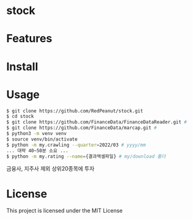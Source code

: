 # stock

# Features

# Install

# Usage
```bash
$ git clone https://github.com/RedPeanut/stock.git
$ cd stock
$ git clone https://github.com/FinanceData/FinanceDataReader.git # 
$ git clone https://github.com/FinanceData/marcap.git #
$ python3 -m venv venv
$ source venv/bin/activate
$ python -m my.crawling --quarter=2022/03 # yyyy/mm
... 대략 40~50분 소요 ...
$ python -m my.rating --name={결과엑셀파일} # my/download 폴더
```

금융사, 지주사 제외 상위20종목에 투자

# License
This project is licensed under the MIT License
